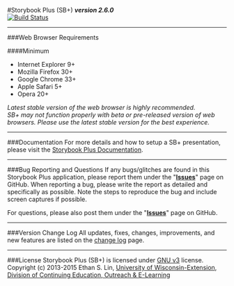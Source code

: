 #Storybook Plus (SB+)
**_version 2.6.0_**  
[![Build Status](https://travis-ci.org/oel-mediateam/sbplus.svg?branch=master)](https://travis-ci.org/oel-mediateam/sbplus)

---
###Web Browser Requirements

####Minimum
* Internet Explorer 9+
* Mozilla Firefox 30+
* Google Chrome 33+
* Apple Safari 5+
* Opera 20+

*Latest stable version of the web browser is highly recommended.  
SB+ may not function properly with beta or pre-released version of web browsers. Please use the latest stable version for the best experience.*

---
###Documentation
For more details and how to setup a SB+ presentation, please visit the [Storybook Plus Documentation](https://media.uwex.edu/resources/documentation/media/storybook-plus-v2/).

---
###Bug Reporting and Questions
If any bugs/glitches are found in this Storybook Plus application, please report them under the "**[Issues](https://github.com/oel-mediateam/sbplus/issues)**" page on GitHub. When reporting a bug, please write the report as detailed and specifically as possible. Note the steps to reproduce the bug and include screen captures if possible.

For questions, please also post them under the "**[Issues](https://github.com/oel-mediateam/sbplus/issues)**" page on GitHub.

---
###Version Change Log
All updates, fixes, changes, improvements, and new features are listed on the [change log](https://github.com/oel-mediateam/sbplus/blob/master/CHANGELOG.md) page.

---
###License
Storybook Plus (SB+) is licensed under [GNU v3](https://github.com/oel-mediateam/sbplus/blob/master/LICENSE) license. Copyright (c) 2013-2015 Ethan S. Lin, [University of Wisconsin-Extension, Division of Continuing Education, Outreach & E-Learning](http://ce.uwex.edu/)
